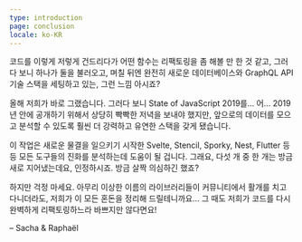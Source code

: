```yaml
---
type: introduction
page: conclusion
locale: ko-KR
---
```


코드를 이렇게 저렇게 건드리다가 어떤 함수는 리팩토링을 좀 해볼 만 한 것 같고, 그러다 보니 하나가 둘을 불러오고, 며칠 뒤엔 완전히 새로운 데이터베이스와 GraphQL API 기술 스택을 세팅하고 있는, 그런 느낌 아시죠?

올해 저희가 바로 그랬습니다. 그러다 보니 State of JavaScript 2019를... 어... 2019년 안에 공개하기 위해서 상당히 빡빡한 저녁을 보내야 했지만, 앞으로의 데이터를 모으고 분석할 수 있도록 훨씬 더 강력하고 유연한 스택을 갖게 됐습니다.

이 작업은 새로운 물결을 일으키기 시작한 Svelte, Stencil, Sporky, Nest, Flutter 등등 모든 도구들의 진화를 분석하는데 도움이 될 겁니다. 그래요, 다섯 개 중 한 개는 방금 새로 지어냈는데요, 인정하시죠. 방금 살짝 의심하긴 했죠?

하지만 걱정 마세요. 아무리 이상한 이름의 라이브러리들이 커뮤니티에서 활개를 치고 다니더라도, 저희가 이 모든 혼돈을 정리해 드릴테니까요… 그 때도 저희가 코드를 다시 완벽하게 리팩토링하느라 바쁘지만 않다면요!

<span class="conclusion__byline">– Sacha & Raphaël</span>